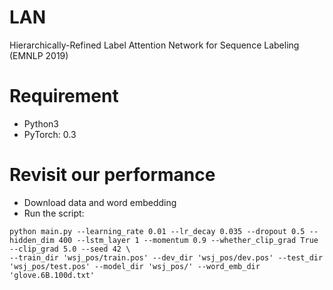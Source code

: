 # LAN
 Hierarchically-Refined Label Attention Network for Sequence Labeling (EMNLP 2019)
 
# Requirement
* Python3
* PyTorch: 0.3

# Revisit our performance
* Download data and word embedding
* Run the script:
```
python main.py --learning_rate 0.01 --lr_decay 0.035 --dropout 0.5 --hidden_dim 400 --lstm_layer 1 --momentum 0.9 --whether_clip_grad True --clip_grad 5.0 --seed 42 \
--train_dir 'wsj_pos/train.pos' --dev_dir 'wsj_pos/dev.pos' --test_dir 'wsj_pos/test.pos' --model_dir 'wsj_pos/' --word_emb_dir 'glove.6B.100d.txt'
```
